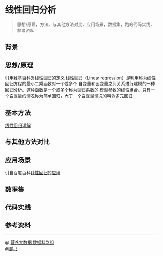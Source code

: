 # 线性回归分析
>思想/原理，方法，与其他方法对比，应用场景，数据集，跑的代码实践，参考资料

## 背景

## 思想/原理
引用维基百科对[线性回归](https://zh.wikipedia.org/wiki/%E7%B7%9A%E6%80%A7%E5%9B%9E%E6%AD%B8)的定义
线性回归（Linear regression）是利用称为线性回归方程的最小二乘函数对一个或多个
自变量和因变量之间关系进行建模的一种回归分析。这种函数是一个或多个称为回归系数的
模型参数的线性组合。只有一个自变量的情况称为简单回归，大于一个自变量情况的叫做多元回归

## 基本方法

[线性回归详解](https://blog.csdn.net/qq_36330643/article/details/77649896)


## 与其他方法对比

## 应用场景
引自百度百科[线性回归的应用](https://baike.baidu.com/item/%E7%BA%BF%E6%80%A7%E5%9B%9E%E5%BD%92#5)

## 数据集

## 代码实践

## 参考资料
------------
@  [营养大数据 数据科学组](http://git.quietalk.cn/hnbd/data)      
[@鹏飞](http://git.hnbdata.cn/lipengfei)